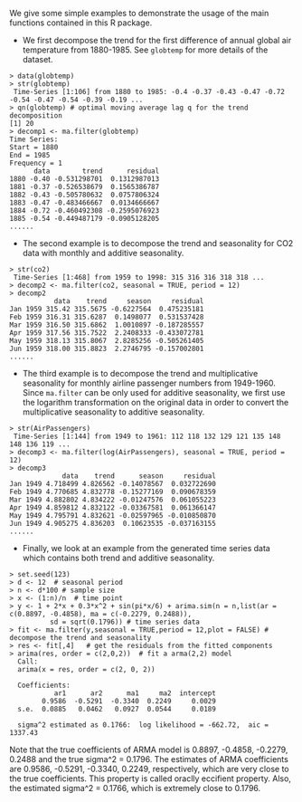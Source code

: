 We give some simple examples to demonstrate the usage of the main functions contained in this R package.
- We first decompose the trend for the first difference of annual global air temperature from 1880-1985. See `globtemp` for more details of the dataset.
```
> data(globtemp)
> str(globtemp)
 Time-Series [1:106] from 1880 to 1985: -0.4 -0.37 -0.43 -0.47 -0.72 -0.54 -0.47 -0.54 -0.39 -0.19 ...
> qn(globtemp) # optimal moving average lag q for the trend decomposition
[1] 20
> decomp1 <- ma.filter(globtemp)
Time Series:
Start = 1880 
End = 1985 
Frequency = 1 
      data        trend      residual
1880 -0.40 -0.531298701  0.1312987013
1881 -0.37 -0.526538679  0.1565386787
1882 -0.43 -0.505780632  0.0757806324
1883 -0.47 -0.483466667  0.0134666667
1884 -0.72 -0.460492308 -0.2595076923
1885 -0.54 -0.449487179 -0.0905128205
......
```
- The second example is to decompose the trend and seasonality for CO2 data with monthly and additive seasonality.
```
> str(co2)
 Time-Series [1:468] from 1959 to 1998: 315 316 316 318 318 ...
> decomp2 <- ma.filter(co2, seasonal = TRUE, period = 12)
> decomp2
           data    trend     season     residual
Jan 1959 315.42 315.5675 -0.6227564  0.475235181
Feb 1959 316.31 315.6287  0.1498077  0.531537428
Mar 1959 316.50 315.6862  1.0010897 -0.187285557
Apr 1959 317.56 315.7522  2.2408333 -0.433072781
May 1959 318.13 315.8067  2.8285256 -0.505261405
Jun 1959 318.00 315.8823  2.2746795 -0.157002801
......
```
- The third example is to decompose the trend and multiplicative seasonality for monthly airline passenger numbers from 1949-1960. Since `ma.filter` can be only used for additive seasonality, we first use the logarithm transformation on the original data in order to convert the multiplicative seasonality to additive seasonality. 
```
> str(AirPassengers)
 Time-Series [1:144] from 1949 to 1961: 112 118 132 129 121 135 148 148 136 119 ...
> decomp3 <- ma.filter(log(AirPassengers), seasonal = TRUE, period = 12)
> decomp3
             data    trend      season     residual
Jan 1949 4.718499 4.826562 -0.14078567  0.032722690
Feb 1949 4.770685 4.832778 -0.15277169  0.090678359
Mar 1949 4.882802 4.834222 -0.01247576  0.061055223
Apr 1949 4.859812 4.832122 -0.03367581  0.061366147
May 1949 4.795791 4.832621 -0.02597965 -0.010850870
Jun 1949 4.905275 4.836203  0.10623535 -0.037163155
......
```
- Finally, we look at an example from the generated time series data which contains both trend and additive seasonality. 
```
> set.seed(123)
> d <- 12  # seasonal period
> n <- d*100 # sample size 
> x <- (1:n)/n  # time point
> y <- 1 + 2*x + 0.3*x^2 + sin(pi*x/6) + arima.sim(n = n,list(ar = c(0.8897, -0.4858), ma = c(-0.2279, 0.2488)),
          sd = sqrt(0.1796)) # time series data
> fit <- ma.filter(y,seasonal = TRUE,period = 12,plot = FALSE) # decompose the trend and seasonality
> res <- fit[,4]   # get the residuals from the fitted components
> arima(res, order = c(2,0,2))  # fit a arma(2,2) model
  Call:
  arima(x = res, order = c(2, 0, 2))

  Coefficients:
           ar1      ar2      ma1     ma2  intercept
        0.9586  -0.5291  -0.3340  0.2249     0.0029
  s.e.  0.0885   0.0462   0.0927  0.0544     0.0189

  sigma^2 estimated as 0.1766:  log likelihood = -662.72,  aic = 1337.43

```
Note that the true coefficients of ARMA model is 0.8897, -0.4858, -0.2279, 0.2488 and the true sigma^2 = 0.1796. The estimates of ARMA coefficients are 0.9586, -0.5291, -0.3340, 0.2249, respectively, which are very close to the true coefficients. This property is called oraclly eccifient property. Also, the estimated sigma^2 = 0.1766, which is extremely close to 0.1796. 
